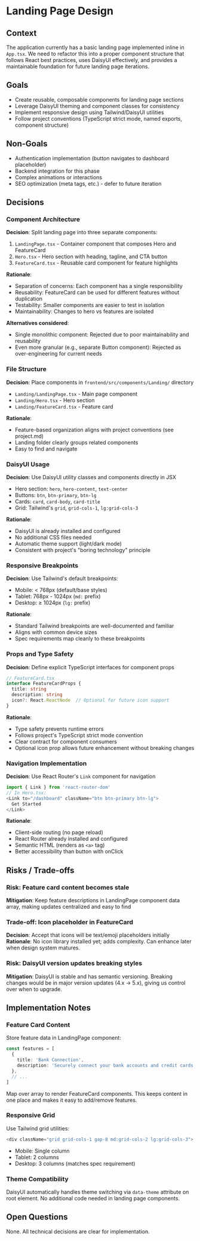 # Landing Page Design

## Context
The application currently has a basic landing page implemented inline in `App.tsx`. We need to refactor this into a proper component structure that follows React best practices, uses DaisyUI effectively, and provides a maintainable foundation for future landing page iterations.

## Goals
- Create reusable, composable components for landing page sections
- Leverage DaisyUI theming and component classes for consistency
- Implement responsive design using Tailwind/DaisyUI utilities
- Follow project conventions (TypeScript strict mode, named exports, component structure)

## Non-Goals
- Authentication implementation (button navigates to dashboard placeholder)
- Backend integration for this phase
- Complex animations or interactions
- SEO optimization (meta tags, etc.) - defer to future iteration

## Decisions

### Component Architecture
**Decision**: Split landing page into three separate components:
1. `LandingPage.tsx` - Container component that composes Hero and FeatureCard
2. `Hero.tsx` - Hero section with heading, tagline, and CTA button
3. `FeatureCard.tsx` - Reusable card component for feature highlights

**Rationale**: 
- Separation of concerns: Each component has a single responsibility
- Reusability: FeatureCard can be used for different features without duplication
- Testability: Smaller components are easier to test in isolation
- Maintainability: Changes to hero vs features are isolated

**Alternatives considered**:
- Single monolithic component: Rejected due to poor maintainability and reusability
- Even more granular (e.g., separate Button component): Rejected as over-engineering for current needs

### File Structure
**Decision**: Place components in `frontend/src/components/Landing/` directory
- `Landing/LandingPage.tsx` - Main page component
- `Landing/Hero.tsx` - Hero section
- `Landing/FeatureCard.tsx` - Feature card

**Rationale**:
- Feature-based organization aligns with project conventions (see project.md)
- Landing folder clearly groups related components
- Easy to find and navigate

### DaisyUI Usage
**Decision**: Use DaisyUI utility classes and components directly in JSX
- Hero section: `hero`, `hero-content`, `text-center`
- Buttons: `btn`, `btn-primary`, `btn-lg`
- Cards: `card`, `card-body`, `card-title`
- Grid: Tailwind's `grid`, `grid-cols-1`, `lg:grid-cols-3`

**Rationale**:
- DaisyUI is already installed and configured
- No additional CSS files needed
- Automatic theme support (light/dark mode)
- Consistent with project's "boring technology" principle

### Responsive Breakpoints
**Decision**: Use Tailwind's default breakpoints:
- Mobile: < 768px (default/base styles)
- Tablet: 768px - 1024px (`md:` prefix)
- Desktop: ≥ 1024px (`lg:` prefix)

**Rationale**:
- Standard Tailwind breakpoints are well-documented and familiar
- Aligns with common device sizes
- Spec requirements map cleanly to these breakpoints

### Props and Type Safety
**Decision**: Define explicit TypeScript interfaces for component props

```typescript
// FeatureCard.tsx
interface FeatureCardProps {
  title: string
  description: string
  icon?: React.ReactNode  // Optional for future icon support
}
```

**Rationale**:
- Type safety prevents runtime errors
- Follows project's TypeScript strict mode convention
- Clear contract for component consumers
- Optional icon prop allows future enhancement without breaking changes

### Navigation Implementation
**Decision**: Use React Router's `Link` component for navigation
```typescript
import { Link } from 'react-router-dom'
// In Hero.tsx:
<Link to="/dashboard" className="btn btn-primary btn-lg">
  Get Started
</Link>
```

**Rationale**:
- Client-side routing (no page reload)
- React Router already installed and configured
- Semantic HTML (renders as `<a>` tag)
- Better accessibility than button with onClick

## Risks / Trade-offs

### Risk: Feature card content becomes stale
**Mitigation**: Keep feature descriptions in LandingPage component data array, making updates centralized and easy to find

### Trade-off: Icon placeholder in FeatureCard
**Decision**: Accept that icons will be text/emoji placeholders initially
**Rationale**: No icon library installed yet; adds complexity. Can enhance later when design system matures.

### Risk: DaisyUI version updates breaking styles
**Mitigation**: DaisyUI is stable and has semantic versioning. Breaking changes would be in major version updates (4.x → 5.x), giving us control over when to upgrade.

## Implementation Notes

### Feature Card Content
Store feature data in LandingPage component:
```typescript
const features = [
  {
    title: 'Bank Connection',
    description: 'Securely connect your bank accounts and credit cards via Plaid...'
  },
  // ...
]
```

Map over array to render FeatureCard components. This keeps content in one place and makes it easy to add/remove features.

### Responsive Grid
Use Tailwind grid utilities:
```typescript
<div className="grid grid-cols-1 gap-8 md:grid-cols-2 lg:grid-cols-3">
```
- Mobile: Single column
- Tablet: 2 columns
- Desktop: 3 columns (matches spec requirement)

### Theme Compatibility
DaisyUI automatically handles theme switching via `data-theme` attribute on root element. No additional code needed in landing page components.

## Open Questions
None. All technical decisions are clear for implementation.

